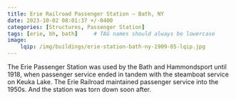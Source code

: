 ```yaml
---
title: Erie Railroad Passenger Station — Bath, NY
date: 2023-10-02 08:01:37 +/-0400
categories: [Structures, Passenger Station]
tags: [erie, bh, bath]     # TAG names should always be lowercase
image:
	lqip: /img/buildings/erie-station-bath-ny-1909-05-lqip.jpg
---
```

The Erie Passenger Station was used by the Bath and Hammondsport until 1918, when passenger service ended in tandem with the steamboat service on Keuka Lake. The Erie Railroad maintained passenger service into the 1950s. And the station was torn down soon after.